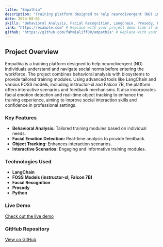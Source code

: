 ```yaml
---
title: "Empathia"
description: "Training platform designed to help neurodivergent (ND) individuals understand and navigate social norms before entering the workforce."
date: 2024-08-01
skills: "Behavioral Analysis, Facial Recognition, LangChain, Prosody, Python"
link: "https://example.com" # Replace with your project demo link if available
github: "https://github.com/fahmialiff00/empathia" # Replace with your GitHub repository link if available
---
```


## Project Overview

Empathia is a training platform designed to help neurodivergent (ND) individuals understand and navigate social norms before entering the workforce. The project combines behavioral analysis with biosystems to provide tailored training modules. Using advanced tools like LangChain and various FOSS models, including instructor-xl and Falcon 7B, the platform offers interactive scenarios and feedback mechanisms. It also incorporates facial emotion detection and real-time object tracking to enhance the training experience, aiming to improve social interaction skills and confidence in professional settings.

### Key Features
- **Behavioral Analysis:** Tailored training modules based on individual needs.
- **Facial Emotion Detection:** Real-time analysis to provide feedback.
- **Object Tracking:** Enhances interaction scenarios.
- **Interactive Scenarios:** Engaging and informative training modules.

### Technologies Used
- **LangChain**
- **FOSS Models (instructor-xl, Falcon 7B)**
- **Facial Recognition**
- **Prosody**
- **Python**

### Live Demo
[Check out the live demo](https://example.com) <!-- Replace with your actual demo link -->

### GitHub Repository
[View on GitHub](https://github.com/fahmialiff00/empathia) <!-- Replace with your actual repository link -->

